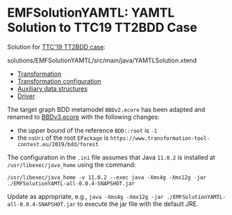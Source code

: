 # EMFSolutionYAMTL: YAMTL Solution to TTC19 TT2BDD Case

Solution for [TTC'19 TT2BDD case](https://github.com/TransformationToolContest/ttc2019-tt2bdd):


solutions/EMFSolutionYAMTL/src/main/java/YAMTLSolution.xtend

* [Transformation](./src/main/java/ttc19/YAMTLSolution.xtend)
* [Transformation configuration](./src/main/java/ttc19/Solution.xtend)
* [Auxiliary data structures](./src/main/java/ttc19/AuxStruct.xtend)
* [Driver](./src/main/java/ttc19/Driver.xtend)

The target graph BDD metamodel `BBDv2.ecore` has been adapted and renamed to [BBDv3.ecore](./src/main/resources/metamodels/BDDv3.ecore) with the following changes:

* the upper bound of the reference `BDD::root` is `-1`
* the `nsUri` of the root `EPackage` is `https://www.transformation-tool-contest.eu/2019/bdd/forest`

The configuration in the `.ini` file assumes that Java `11.0.2` is installed at `/usr/libexec/java_home` using the command:

`/usr/libexec/java_home -v 11.0.2 --exec java -Xms4g -Xmx12g -jar ./EMFSolutionYAMTL-all-0.0.4-SNAPSHOT.jar`

Update as appropriate, e.g., `java -Xms4g -Xmx12g -jar ./EMFSolutionYAMTL-all-0.0.4-SNAPSHOT.jar` to execute the jar file with the default JRE.